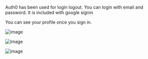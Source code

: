 Auth0 has been used for login logout.
You can login with email and password. It is included with google signin

You can see your profile once you sign in.

![image](https://user-images.githubusercontent.com/70018226/213672760-0a4e6ef7-b06e-4de0-ac3c-ff92999d03ca.png)

![image](https://user-images.githubusercontent.com/70018226/213672813-5b243fec-dc53-4548-b96a-c9588582d16b.png)

![image](https://user-images.githubusercontent.com/70018226/213673019-068c38e0-54b7-4bb4-be0e-4308d1d4d940.png)
